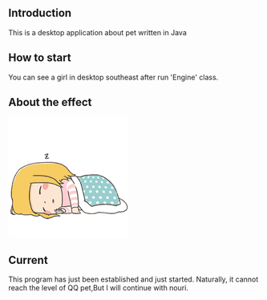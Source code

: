## Introduction
This is a desktop application about pet written in Java
## How to start
You can see a girl in desktop southeast after run 'Engine' class.
## About the effect 
![](https://raw.githubusercontent.com/BegoniaGit/smart/master/img/SLEEP/1.gif)
## Current
This program has just been established and just started. Naturally, it cannot reach the level of QQ pet,But I will continue with nouri.
